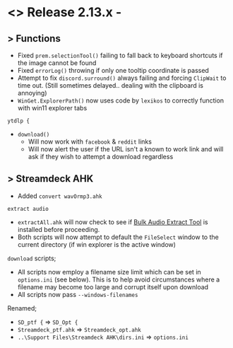 # <> Release 2.13.x - 

## > Functions
- Fixed `prem.selectionTool()` failing to fall back to keyboard shortcuts if the image cannot be found
- Fixed `errorLog()` throwing if only one tooltip coordinate is passed
- Attempt to fix `discord.surround()` always failing and forcing `ClipWait` to time out. (Still sometimes delayed.. dealing with the clipboard is annoying)
- `WinGet.ExplorerPath()` now uses code by `lexikos` to correctly function with win11 explorer tabs

`ytdlp {`
- `download()`
    - Will now work with `facebook` & `reddit` links
    - Will now alert the user if the URL isn't a known to work link and will ask if they wish to attempt a download regardless

## > Streamdeck AHK
- Added `convert wavOrmp3.ahk`

`extract audio`
- `extractAll.ahk` will now check to see if [Bulk Audio Extract Tool](https://github.com/TimeTravelPenguin/BulkAudioExtractTool) is installed before proceeding.
- Both scripts will now attempt to default the `FileSelect` window to the current directory (if win explorer is the active window)

`download` scripts;
- All scripts now employ a filename size limit which can be set in `options.ini` (see below). This is to help avoid circumstances where a filename may become too large and corrupt itself upon download
- All scripts now pass `--windows-filenames`

Renamed;
- `SD_ptf {` => `SD_Opt {`
- `Streamdeck_ptf.ahk` => `Streamdeck_opt.ahk`
- `..\Support Files\Streamdeck AHK\dirs.ini` => `options.ini`